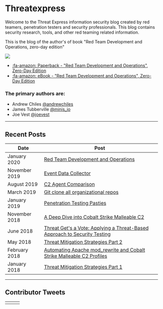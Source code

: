 # Threatexpress

Welcome to the Threat Express information security blog created by red teamers, penetration testers and security professionals.  This blog contains security research, tools, and other red teaming related information.

This is the blog of the author's of book "Red Team Development and Operations, zero-day edition"

![](/img/ebook_cover.png)

- [:fa-amazon: Paperback - "Red Team Development and Operations", Zero-Day Edition](https://www.amazon.com/dp/B083XVG633/ref=sr_1_2?keywords=red+team+development)
- [:fa-amazon: eBook - "Red Team Development and Operations", Zero-Day Edition](https://www.amazon.com/dp/B0842BMMCC/ref=sr_1_1?keywords=Red+Team+Development+and+Operations)

### The primary authors are:

- Andrew Chiles [@andrewchiles](https://twitter.com/andrewchiles)
- James Tubberville [@minis_io](https://twitter.com/minis_io)
- Joe Vest [@joevest](https://twitter.com/joevest)

---
## Recent Posts

Date          | Post
--------------|------
January 2020   | [Red Team Development and Operations](blogs/2020/red-team-development-and-operations/)
November 2019   | [Event Data Collector](blogs/2019/event-data-collector/)
August 2019   | [C2 Agent Comparison](blogs/2019/c2-agent-comparison/)
March 2019    | [Git clone all organizational repos](/blogs/2019/git-clone-entire-org/)
January 2019  | [Penetration Testing Pasties](/blogs/2019/penetration-testing-pasties/)
November 2018 | [A Deep Dive into Cobalt Strike Malleable C2](/blogs/2018/a-deep-dive-into-cobalt-strike-malleable-c2)
June 2018     | [Threat Get's a Vote: Applying a Threat-Based Approach to Security Testing](/blogs/2018/threat-gets-a-vote-applying-a-threat-based-approach-to-security-testing)
May 2018      | [Threat Mitigation Strategies Part 2](/blogs/2018/threat-mitigation-strategies-technical-recommendations-and-info-part-2/)
February 2018 | [Automating Apache mod_rewrite and Cobalt Strike Malleable C2 Profiles](/blogs/2018/automating-cobalt-strike-profiles-apache-mod_rewrite-htaccess-files-intelligent-c2-redirection/)
January 2018  | [Threat Mitigation Strategies Part 1](/blogs/2018/threat-mitigation-strategies-observations-recommendations/)

---
## Contributor Tweets

<table class="tweets">

<tr>
    <td>
        <a class="twitter-timeline" href="https://twitter.com/joevest?ref_src=twsrc%5Etfw"></a>
    </td>
    <td>
        <a class="twitter-timeline" href="https://twitter.com/AndrewChiles?ref_src=twsrc%5Etfw"></a>
    </td>
    <td>
        <a class="twitter-timeline" href="https://twitter.com/minis_io?ref_src=twsrc%5Etfw"></a>
    </td>
</tr>
</table>
